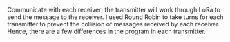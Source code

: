 Communicate with each receiver; the transmitter will work through LoRa to send the message to the receiver. I used Round Robin to take turns for each transmitter to prevent the collision of messages received by each receiver. Hence, there are a few differences in the program in each transmitter.
